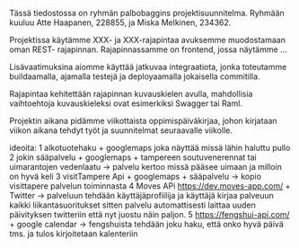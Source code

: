 Tässä tiedostossa on ryhmän palbobaggins projektisuunnitelma. Ryhmään kuuluu
Atte Haapanen, 228855, ja Miska Melkinen, 234362.

Projektissa käytämme XXX- ja XXX-rajapintaa avuksemme muodostamaan oman REST-
rajapinnan. Rajapinnassamme on frontend, jossa näytämme ...

Lisävaatimuksina aiomme käyttää jatkuvaa integraatiota, jonka toteutamme
buildaamalla, ajamalla testejä ja deployaamalla jokaisella commitilla.

Rajapintaa kehitettään rajapinnan kuvauskielen avulla, mahdollisia vaihtoehtoja kuvauskieleksi ovat esimerkiksi Swagger tai Raml. 

Projektin aikana pidämme viikottaista oppimispäiväkirjaa, johon kirjataan viikon aikana tehdyt työt ja suunnitelmat seuraavalle viikolle.


ideoita:
1 alkotuotehaku + googlemaps joka näyttää missä lähin haluttu pullo
2 jokin sääpalvelu + googlemaps + tampereen soutuvenerennat tai uimarantojen vedenlaatu -> palvelu kertoo missä pääsee uimaan ja milloin on hyvä keli
3 visitTampere Api + googlemaps + sääpalvelu -> kopio visittapere palvelun toiminnasta
4 Moves APi https://dev.moves-app.com/ + Twitter -> palveluun tehdään käyttäjäprofiilija ja käyttäjä kirjaa palveuun kaikki liikantasuoritukset sitten
palvelu automattisesti laittaa uuden päivityksen twitteriin että nyt juostu näin paljon.
5 https://fengshui-api.com/ + google calendar -> fengshuista tehdään joku haku, että onko hyvä päivä tms. ja tulos kirjoitetaan kalenteriin